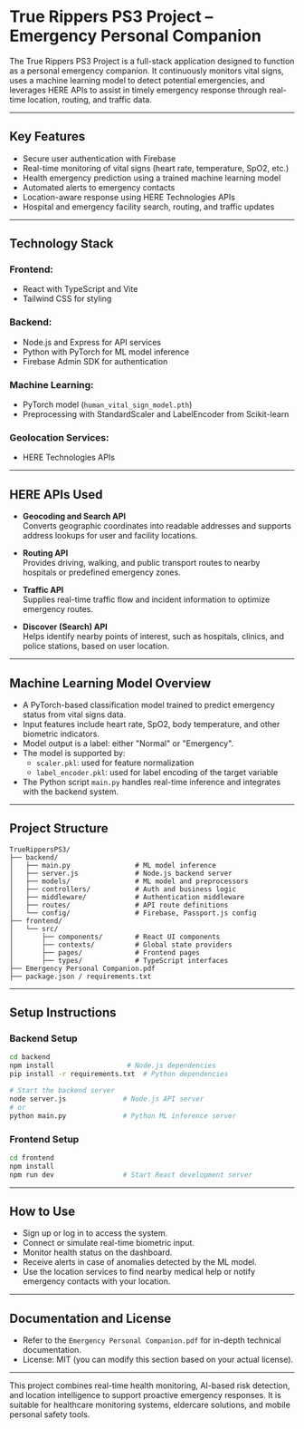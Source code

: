 # True Rippers PS3 Project – Emergency Personal Companion

The True Rippers PS3 Project is a full-stack application designed to function as a personal emergency companion. It continuously monitors vital signs, uses a machine learning model to detect potential emergencies, and leverages HERE APIs to assist in timely emergency response through real-time location, routing, and traffic data.

---

## Key Features

- Secure user authentication with Firebase  
- Real-time monitoring of vital signs (heart rate, temperature, SpO2, etc.)  
- Health emergency prediction using a trained machine learning model  
- Automated alerts to emergency contacts  
- Location-aware response using HERE Technologies APIs  
- Hospital and emergency facility search, routing, and traffic updates  

---

## Technology Stack

### Frontend:
- React with TypeScript and Vite  
- Tailwind CSS for styling  

### Backend:
- Node.js and Express for API services  
- Python with PyTorch for ML model inference  
- Firebase Admin SDK for authentication  

### Machine Learning:
- PyTorch model (`human_vital_sign_model.pth`)  
- Preprocessing with StandardScaler and LabelEncoder from Scikit-learn  

### Geolocation Services:
- HERE Technologies APIs  

---

## HERE APIs Used

- **Geocoding and Search API**  
  Converts geographic coordinates into readable addresses and supports address lookups for user and facility locations.

- **Routing API**  
  Provides driving, walking, and public transport routes to nearby hospitals or predefined emergency zones.

- **Traffic API**  
  Supplies real-time traffic flow and incident information to optimize emergency routes.

- **Discover (Search) API**  
  Helps identify nearby points of interest, such as hospitals, clinics, and police stations, based on user location.

---

## Machine Learning Model Overview

- A PyTorch-based classification model trained to predict emergency status from vital signs data.  
- Input features include heart rate, SpO2, body temperature, and other biometric indicators.  
- Model output is a label: either "Normal" or "Emergency".  
- The model is supported by:  
  - `scaler.pkl`: used for feature normalization  
  - `label_encoder.pkl`: used for label encoding of the target variable  
- The Python script `main.py` handles real-time inference and integrates with the backend system.

---

## Project Structure

```
TrueRippersPS3/
├── backend/
│   ├── main.py                # ML model inference
│   ├── server.js              # Node.js backend server
│   ├── models/                # ML model and preprocessors
│   ├── controllers/           # Auth and business logic
│   ├── middleware/            # Authentication middleware
│   ├── routes/                # API route definitions
│   └── config/                # Firebase, Passport.js config
├── frontend/
│   └── src/
│       ├── components/        # React UI components
│       ├── contexts/          # Global state providers
│       ├── pages/             # Frontend pages
│       ├── types/             # TypeScript interfaces
├── Emergency Personal Companion.pdf
├── package.json / requirements.txt
```

---

## Setup Instructions

### Backend Setup

```bash
cd backend
npm install                  # Node.js dependencies
pip install -r requirements.txt  # Python dependencies

# Start the backend server
node server.js              # Node.js API server
# or
python main.py              # Python ML inference server
```

### Frontend Setup

```bash
cd frontend
npm install
npm run dev                 # Start React development server
```

---

## How to Use

- Sign up or log in to access the system.  
- Connect or simulate real-time biometric input.  
- Monitor health status on the dashboard.  
- Receive alerts in case of anomalies detected by the ML model.  
- Use the location services to find nearby medical help or notify emergency contacts with your location.

---

## Documentation and License

- Refer to the `Emergency Personal Companion.pdf` for in-depth technical documentation.  
- License: MIT (you can modify this section based on your actual license).

---

This project combines real-time health monitoring, AI-based risk detection, and location intelligence to support proactive emergency responses. It is suitable for healthcare monitoring systems, eldercare solutions, and mobile personal safety tools.

